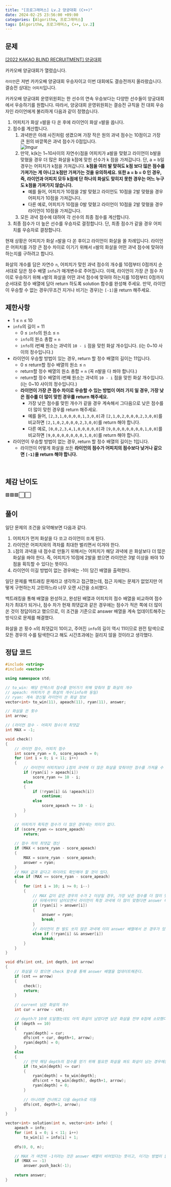 ```yaml
---
title: "[프로그래머스] Lv.2 양궁대회 (C++)"
date: 2024-02-25 23:56:00 +09:00
categories: [Algorithm, 프로그래머스]
tags: [Algorithm, 프로그래머스, C++, Lv.2]
---
```

## **문제**
[[2022 KAKAO BLIND RECRUITMENT] 양궁대회](https://school.programmers.co.kr/learn/courses/30/lessons/92342)

카카오배 양궁대회가 열렸습니다.

`라이언`은 저번 카카오배 양궁대회 우승자이고 이번 대회에도 결승전까지 올라왔습니다. 결승전 상대는 `어피치`입니다.

카카오배 양궁대회 운영위원회는 한 선수의 연속 우승보다는 다양한 선수들이 양궁대회에서 우승하기를 원합니다. 따라서, 양궁대회 운영위원회는 결승전 규칙을 전 대회 우승자인 라이언에게 불리하게 다음과 같이 정했습니다.

1. 어피치가 화살 `n`발을 다 쏜 후에 라이언이 화살 `n`발을 쏩니다.
2. 점수를 계산합니다.
    1. 과녁판은 아래 사진처럼 생겼으며 가장 작은 원의 과녁 점수는 10점이고 가장 큰 원의 바깥쪽은 과녁 점수가 0점입니다.<br>
    ![Imgur](https://i.imgur.com/BFqKJWz.png)<br>
    2. 만약, k(k는 1~10사이의 자연수)점을 어피치가 a발을 맞혔고 라이언이 b발을 맞혔을 경우 더 많은 화살을 k점에 맞힌 선수가 k 점을 가져갑니다. 단, a = b일 경우는 어피치가 k점을 가져갑니다. **k점을 여러 발 맞혀도 k점 보다 많은 점수를 가져가는 게 아니고 k점만 가져가는 것을 유의하세요. 또한 a = b = 0 인 경우, 즉, 라이언과 어피치 모두 k점에 단 하나의 화살도 맞히지 못한 경우는 어느 누구도 k점을 가져가지 않습니다.**
        - 예를 들어, 어피치가 10점을 2발 맞혔고 라이언도 10점을 2발 맞혔을 경우 어피치가 10점을 가져갑니다.
        - 다른 예로, 어피치가 10점을 0발 맞혔고 라이언이 10점을 2발 맞혔을 경우 라이언이 10점을 가져갑니다.
    3. 모든 과녁 점수에 대하여 각 선수의 최종 점수를 계산합니다.
3. 최종 점수가 더 높은 선수를 우승자로 결정합니다. 단, 최종 점수가 같을 경우 어피치를 우승자로 결정합니다.

현재 상황은 어피치가 화살 `n`발을 다 쏜 후이고 라이언이 화살을 쏠 차례입니다.
라이언은 어피치를 가장 큰 점수 차이로 이기기 위해서 `n`발의 화살을 어떤 과녁 점수에 맞혀야 하는지를 구하려고 합니다.

화살의 개수를 담은 자연수 `n`, 어피치가 맞힌 과녁 점수의 개수를 10점부터 0점까지 순서대로 담은 정수 배열 `info`가 매개변수로 주어집니다. 이때, 라이언이 가장 큰 점수 차이로 우승하기 위해 `n`발의 화살을 어떤 과녁 점수에 맞혀야 하는지를 10점부터 0점까지 순서대로 정수 배열에 담아 return 하도록 solution 함수를 완성해 주세요. 만약, 라이언이 우승할 수 없는 경우(무조건 지거나 비기는 경우)는 `[-1]`을 return 해주세요.
<br>

## **제한사항**
- 1 ≤ `n` ≤ 10
- `info`의 길이 = 11
    - 0 ≤ `info`의 원소 ≤ `n`
    - `info`의 원소 총합 = `n`
    - `info`의 i번째 원소는 과녁의 `10 - i` 점을 맞힌 화살 개수입니다. (i는 0~10 사이의 정수입니다.)
- 라이언이 우승할 방법이 있는 경우, return 할 정수 배열의 길이는 11입니다.
    - 0 ≤ return할 정수 배열의 원소 ≤ `n`
    - return할 정수 배열의 원소 총합 = `n` (꼭 n발을 다 쏴야 합니다.)
    - return할 정수 배열의 i번째 원소는 과녁의 `10 - i` 점을 맞힌 화살 개수입니다. (i는 0~10 사이의 정수입니다.)
    - **라이언이 가장 큰 점수 차이로 우승할 수 있는 방법이 여러 가지 일 경우, 가장 낮은 점수를 더 많이 맞힌 경우를 return 해주세요.**
        - 가장 낮은 점수를 맞힌 개수가 같을 경우 계속해서 그다음으로 낮은 점수를 더 많이 맞힌 경우를 return 해주세요.
        - 예를 들어, `[2,3,1,0,0,0,0,1,3,0,0]`과 `[2,1,0,2,0,0,0,2,3,0,0]`를 비교하면 `[2,1,0,2,0,0,0,2,3,0,0]`를 return 해야 합니다.
        - 다른 예로, `[0,0,2,3,4,1,0,0,0,0,0]`과 `[9,0,0,0,0,0,0,0,1,0,0]`를 비교하면 `[9,0,0,0,0,0,0,0,1,0,0]`를 return 해야 합니다.
- 라이언이 우승할 방법이 없는 경우, return 할 정수 배열의 길이는 1입니다.
    - 라이언이 어떻게 화살을 쏘든 **라이언의 점수가 어피치의 점수보다 낮거나 같으면 `[-1]`을 return 해야 합니다.**
<br>

## **체감 난이도**
🟩🟩🟩⬜⬜
<br>

## **풀이**
일단 문제의 조건을 요약해보면 다음과 같다.

1. 어피치가 먼저 화살을 다 쏘고 라이언이 쏘게 된다.
2. 라이언은 어피치와의 격차를 최대한 벌리면서 이겨야 한다.
3. `i`점의 과녁을 내 점수로 만들기 위해서는 어피치가 해당 과녁에 쏜 화살보다 더 많은 화살을 쏴야 한다. 즉, 어피치가 10점에 2발을 쐈으면 라이언은 3발 이상을 쏴야 10점을 획득할 수 있다는 뜻이다.
4. 라이언이 이길 방법이 없는 경우에는 -1이 담긴 배열을 출력한다.

일단 문제를 백트래킹 문제라고 생각하고 접근했는데, 접근 자체는 문제가 없었지만 어떻게 구현하는지 고민하느라 너무 오랜 시간을 소비했다.

백트래킹을 통해 배열을 완성하고, 완성된 배열과 어피치의 점수 배열을 비교하여 점수 차가 최대가 되거나, 점수 차가 현재 최댓값과 같은 경우에는 점수가 적은 쪽에 더 많이 쏜 것이 정답이라고 했으므로, 이 조건을 기준으로 answer 배열을 계속 업데이트해주는 방식으로 문제를 해결했다.

화살을 쏜 횟수 `n`의 최댓값이 10이고, 주어진 `info`의 길이 역시 11이므로 완전 탐색으로 모든 경우의 수를 탐색한다고 해도 시간초과에는 걸리지 않을 것이라고 생각했다.
<br>

## **정답 코드**
```c++
#include <string>
#include <vector>

using namespace std;

// to_win: 해당 인덱스의 점수를 얻어가기 위해 맞춰야 할 화살의 개수
// apeach: 어피치가 쏜 화살의 개수(info와 동일)
// ryan: 계속 갱신될 라이언이 쏜 화살 정보
vector<int> to_win(11), apeach(11), ryan(11), answer;

// 화살을 쏜 횟수
int arrow;

// (라이언 점수 - 어피치 점수)의 최댓값
int MAX = -1;

void check()
{
    // 라이언 점수, 어피치 점수
    int score_ryan = 0, score_apeach = 0;
    for (int i = 0; i < 11; i++)
    {
        // 라이언이 어피치보다 i점의 과녁에 더 많은 화살을 맞춰야만 점수를 가져올 수 있다.
        if (ryan[i] > apeach[i])
            score_ryan += 10 - i;
        else
        {
            if (!ryan[i] && !apeach[i])
                continue;
            else
                score_apeach += 10 - i;
        }
    }

    // 어피치가 획득한 점수가 더 많은 경우에는 의미가 없다.
    if (score_ryan <= score_apeach)
        return;
    
    // 점수 차의 최댓값 갱신
    if (MAX < score_ryan - score_apeach)
    {
        MAX = score_ryan - score_apeach;
        answer = ryan;
    }
    // MAX 값과 같다고 하더라도 확인해야 할 것이 있다.
    else if (MAX == score_ryan - score_apeach)
    {
        for (int i = 10; i >= 0; i--)
        {
            // MAX 값이 같은 경우의 수가 2 이상일 경우, 가장 낮은 점수를 더 많이 맞힌 경우를 return 하라는 조건
            // 뒤에서부터 넘어오면서 라이언이 특정 과녁에 더 많이 맞췄다면 answer 배열을 업데이트 해줘야 한다.
            if (ryan[i] > answer[i])
            {
                answer = ryan;
                break;
            }
            // 라이언이 한 발도 쏘지 않은 과녁에 이미 answer 배열에서 쏜 경우가 있다면 더 이상 탐색이 불필요하다.
            else if (!ryan[i] && answer[i])
                break;
        }
    }
}

void dfs(int cnt, int depth, int arrow)
{
    // 화살을 다 쐈으면 check 함수를 통해 answer 배열을 업데이트해준다.
    if (cnt == arrow)
    {
        check();
        return;
    }
    
    // current 남은 화살의 개수
    int cur = arrow - cnt;

    // depth가 10에 도달했는데도 아직 화살이 남았다면 남은 화살을 전부 0점에 소모했다고 표시해줘야 함수가 종료될 수 있다.
    if (depth == 10)
    {
        ryan[depth] = cur;
        dfs(cnt + cur, depth+1, arrow);
        ryan[depth] = 0;
    }
    else
    {
        // 만약 해당 depth의 점수를 얻기 위해 필요한 화살을 쏴도 화살이 남는 경우에는, 점수를 얻기 위해 쏠 수 있다.
        if (to_win[depth] <= cur)
        {
            ryan[depth] = to_win[depth];
            dfs(cnt + to_win[depth], depth+1, arrow);
            ryan[depth] = 0;
        }
        
        // 아니라면 건너뛰고 다음 depth로 이동
        dfs(cnt, depth+1, arrow);
    }
}

vector<int> solution(int n, vector<int> info) {
    apeach = info;
    for (int i = 0; i < 11; i++)
        to_win[i] = info[i] + 1;
    
    dfs(0, 0, n);

    // MAX 가 여전히 -1이라는 것은 answer 배열이 비어있다는 뜻이고, 이기는 방법이 없다는 뜻이다.
    if (MAX == -1)
        answer.push_back(-1);
    
    return answer;
}
```